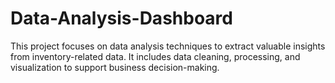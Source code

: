 # Data-Analysis-Dashboard
This project focuses on data analysis techniques to extract valuable insights from inventory-related data. It includes data cleaning, processing, and visualization to support business decision-making.
